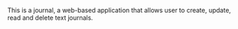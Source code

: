 This is a journal, a web-based application that allows user to create, update, read and delete text journals.   
